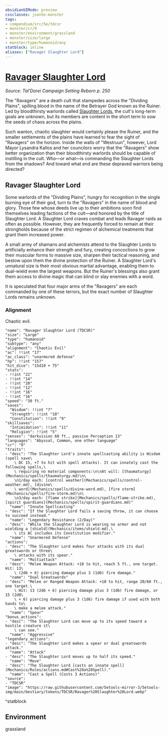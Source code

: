 ```yaml
---
obsidianUIMode: preview
cssclasses: json5e-monster
tags:
- compendium/src/5e/tdcsr
- monster/cr/9
- monster/environment/grassland
- monster/size/large
- monster/type/humanoid/any
statblock: inline
aliases: ["Ravager Slaughter Lord"]
---
```

# [Ravager Slaughter Lord](Mechanics\bestiary\humanoid/ravager-slaughter-lord-tdcsr.md)
*Source: Tal'Dorei Campaign Setting Reborn p. 250*  

The "Ravagers" are a death cult that stampedes across the "Dividing Plains", spilling blood in the name of the Betrayer God known as the Ruiner. Led by bloodthirsty warlords called [Slaughter Lords](Mechanics/bestiary/humanoid/ravager-slaughter-lord-tdcsr.md), the cult's long-term goals are unknown, but its members are content in the short term to sow the seeds of chaos across the plains.

Such wanton, chaotic slaughter would certainly please the Ruiner, and the smaller settlements of the plains have learned to fear the sight of "Ravagers" on the horizon. Inside the walls of "Westruun", however, Lord Mayor Lysandra Kallos and her councilors worry that the "Ravagers" show better organization than their bloodthirsty warlords should be capable of instilling in the cult. Who—or what—is commanding the Slaughter Lords from the shadows? And toward what end are these depraved warriors being directed?

## Ravager Slaughter Lord

Some warlords of the "Dividing Plains", hungry for recognition in the single burning eye of their god, turn to the "Ravagers" in the name of blood and glory. Those few whose deeds live up to their ambitions soon find themselves leading factions of the cult—and honored by the title of Slaughter Lord. A Slaughter Lord craves combat and leads Ravager raids as often as possible. However, they are frequently forced to remain at their strongholds because of the strict regimen of alchemical treatments that grant them increased power.

A small army of shamans and alchemists attend to the Slaughter Lords to artificially enhance their strength and fury, creating concoctions to grow their muscular forms to massive size, sharpen their tactical reasoning, and bestow upon them the divine protection of the Ruiner. A Slaughter Lord's unnatural size is their most obvious martial advantage, enabling them to dual-wield even the largest weapons. But the Ruiner's blessings also grant them access to divine magic that can blind or slay enemies with a word.

It is speculated that four major arms of the "Ravagers" are each commanded by one of these terrors, but the exact number of Slaughter Lords remains unknown.

### Alignment

Chaotic evil.

```statblock
"name": "Ravager Slaughter Lord (TDCSR)"
"size": "Large"
"type": "humanoid"
"subtype": "any"
"alignment": "Chaotic Evil"
"ac": !!int "17"
"ac_class": "unarmored defense"
"hp": !!int "157"
"hit_dice": "15d10 + 75"
"stats":
- !!int "22"
- !!int "14"
- !!int "20"
- !!int "12"
- !!int "16"
- !!int "16"
"speed": "30 ft."
"saves":
  "Wisdom": !!int "7"
  "Strength": !!int "10"
  "Constitution": !!int "9"
"skillsaves":
  "Intimidation": !!int "11"
  "Religion": !!int "5"
"senses": "darkvision 60 ft., passive Perception 13"
"languages": "Abyssal, Common, one other language"
"cr": "9"
"traits":
- "desc": "The Slaughter Lord's innate spellcasting ability is Wisdom (spell save\
    \ DC 15, +7 to hit with spell attacks). It can innately cast the following spells,\
    \ requiring no material components:\n\nAt will: [thaumaturgy](Mechanics/spells/thaumaturgy.md)\n\
    \n1/day each: [control weather](Mechanics/spells/control-weather.md), [divine\
    \ word](Mechanics/spells/divine-word.md), [fire storm](Mechanics/spells/fire-storm.md)\n\
    \n3/day each: [flame strike](Mechanics/spells/flame-strike.md), [spirit guardians](Mechanics/spells/spirit-guardians.md)"
  "name": "Innate Spellcasting"
- "desc": "If the Slaughter Lord fails a saving throw, it can choose to succeed instead."
  "name": "Legendary Resistance (2/Day)"
- "desc": "While the Slaughter Lord is wearing no armor and not wielding a [shield](Mechanics/items/shield.md),\
    \ its AC includes its Constitution modifier."
  "name": "Unarmored Defense"
"actions":
- "desc": "The Slaughter Lord makes four attacks with its dual greatswords or three\
    \ attacks with its spear."
  "name": "Multiattack"
- "desc": "Melee Weapon Attack: +10 to hit, reach 5 ft., one target. Hit: 13\
    \ (2d6 + 6) piercing damage plus 3 (1d6) fire damage."
  "name": "Dual Greatswords"
- "desc": "Melee or Ranged Weapon Attack: +10 to hit, range 20/60 ft., one target.\
    \ Hit: 13 (2d6 + 6) piercing damage plus 3 (1d6) fire damage, or 15 (2d8\
    \ + 6) piercing damage plus 3 (1d6) fire damage if used with both hands to\
    \ make a melee attack."
  "name": "Spear"
"bonus_actions":
- "desc": "The Slaughter Lord can move up to its speed toward a hostile creature it\
    \ can see."
  "name": "Aggressive"
"legendary_actions":
- "desc": "The Slaughter Lord makes a spear or dual greatswords attack."
  "name": "Attack"
- "desc": "The Slaughter Lord moves up to half its speed."
  "name": "Move"
- "desc": "The Slaughter Lord [casts an innate spell](Mechanics/Rules/actions.md#Cast%20a%20Spell)."
  "name": "Cast a Spell (Costs 3 Actions)"
"source":
- "TDCSR"
"image": "https://raw.githubusercontent.com/5etools-mirror-3/5etools-img/main/bestiary/tokens/TDCSR/Ravager%20Slaughter%20Lord.webp"
```
^statblock

## Environment

grassland